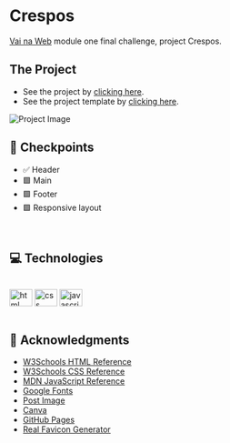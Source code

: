 # Crespos

[Vai na Web](https://www.vainaweb.com.br) module one final challenge, project Crespos.


## The Project

- See the project by [clicking here](https://hamomgs.github.io/crespos/).
- See the project template by [clicking here](https://xd.adobe.com/view/0e3d95bd-b65a-48ea-8d0c-a3ea5e85703d-5b6e/).

![Project Image](https://user-images.githubusercontent.com/88857655/172477172-d9237b15-8c8b-48c9-8395-e5fb61d861cb.png)
<br>

## 📍 Checkpoints

- ✅ Header
- 🟩 Main
- 🟩 Footer
- 🟩 Responsive layout
<br>

## 💻 Technologies

<div style="display: inline_block"><br>
 <img align="center" height="30" width="40" alt="html icon" src="https://cdn.jsdelivr.net/gh/devicons/devicon/icons/html5/html5-original.svg" />
 <img align="center" height="30" width="40" alt="css icon" src="https://cdn.jsdelivr.net/gh/devicons/devicon/icons/css3/css3-original.svg" />
 <img align="center" height="30" width="40" alt="javascript icon" src="https://cdn.jsdelivr.net/gh/devicons/devicon/icons/javascript/javascript-plain.svg" />
</div>
</br>

## 💚 Acknowledgments

* [W3Schools HTML Reference](https://www.w3schools.com/tags/)
* [W3Schools CSS Reference](https://www.w3schools.com/cssref/)
* [MDN JavaScript Reference](https://developer.mozilla.org/pt-BR/docs/Web/JavaScript/Reference)
* [Google Fonts](https://fonts.google.com)
* [Post Image](https://postimages.org)
* [Canva](https://canva.com)
* [GitHub Pages](https://pages.github.com)
* [Real Favicon Generator](https://realfavicongenerator.net)
